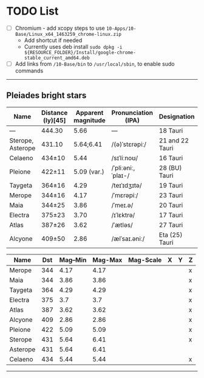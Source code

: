 # TODO List
- [ ] Chromium - add xcopy steps to use `10-Apps/10-Base/Linux_x64_1463259_chrome-linux.zip`
    - Add shortcut if needed
    - Currently uses deb install `sudo dpkg -i ${RESOURCE_FOLDER}/Install/google-chrome-stable_current_amd64.deb`
- [ ] Add links from `/10-Base/bin` to `/usr/local/sbin`, to enable sudo commands

---

## Pleiades bright stars
| Name              | Distance (ly)[45] | Apparent magnitude | Pronunciation (IPA) | Designation     | Stellar classification |
| ----------------- | ----------------- | ------------------ | ------------------- | --------------- | ---------------------- |
| —                 | 444.30            | 5.66               | —                   | 18 Tauri        | B8V                    |
| Sterope, Asterope | 431.10            | 5.64;6.41          | /(ə)ˈstɛrəpiː/      | 21 and 22 Tauri | B8Ve/B9V               |
| Celaeno           | 434±10            | 5.44               | /sɪˈliːnoʊ/         | 16 Tauri        | B7IV                   |
| Pleione           | 422±11            | 5.09 (var.)        | /ˈpliːəniː, ˈplaɪ-/ | 28 (BU) Tauri   | B8IVpe                 |
| Taygeta           | 364±16            | 4.29               | /teɪˈɪdʒɪtə/        | 19 Tauri        | B6V                    |
| Merope            | 344±16            | 4.17               | /ˈmɛrəpiː/          | 23 Tauri        | B6IVev                 |
| Maia              | 344±25            | 3.86               | /ˈmeɪ.ə/            | 20 Tauri        | B7III                  |
| Electra           | 375±23            | 3.70               | /ɪˈlɛktrə/          | 17 Tauri        | B6IIIe                 |
| Atlas             | 387±26            | 3.62               | /ˈætləs/            | 27 Tauri        | B8III                  |
| Alcyone           | 409±50            | 2.86               | /ælˈsaɪ.əniː/       | Eta (25) Tauri  | B7IIIe                 |


| Name     | Dst | Mag–Min | Mag-Max | Mag-Scale | X | Y | Z |
| -------- | --- | ------- | ------- | --------- | - | - | - |
| Merope   | 344 | 4.17    | 4.17    |           |   |   | x |
| Maia     | 344 | 3.86    | 3.86    |           |   |   | x |
| Taygeta  | 364 | 4.29    | 4.29    |           |   |   | x |
| Electra  | 375 | 3.7     | 3.7     |           |   |   | x |
| Atlas    | 387 | 3.62    | 3.62    |           |   |   | x |
| Alcyone  | 409 | 2.86    | 2.86    |           |   |   | x |
| Pleione  | 422 | 5.09    | 5.09    |           |   |   | x |
| Sterope  | 431 | 5.64    | 6.41    |           |   |   | x |
| Asterope | 431 | 5.64    | 6.41    |           |   |   |   |
| Celaeno  | 434 | 5.44    | 5.44    |           |   |   | x |

---

